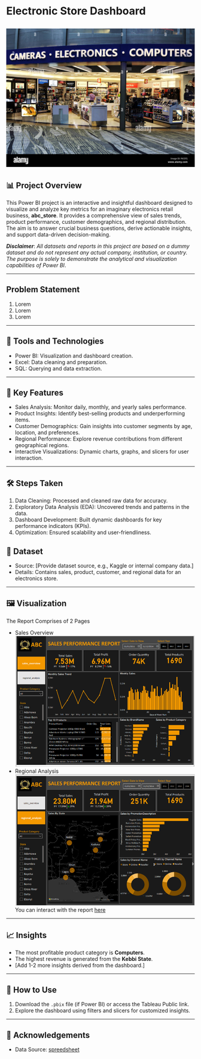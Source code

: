 # Electronic Store Dashboard
![](electronic_store.jpg)
---
## 📊 Project Overview
This Power BI project is an interactive and insightful dashboard designed to visualize and analyze key metrics for an imaginary electronics retail business,
**abc_store**. It provides a comprehensive view of sales trends, product performance, customer demographics, and regional distribution.
The aim is to answer crucial business questions, derive actionable insights, and support data-driven decision-making.

**_Disclaimer_**: _All datasets and reports in this project are based on a dummy dataset and do not represent any actual company, 
institution, or country. The purpose is solely to demonstrate the analytical and visualization capabilities of Power BI_.

---
## Problem Statement
1. Lorem
2. Lorem
3. Lorem

---
## 🔧 Tools and Technologies
- Power BI: Visualization and dashboard creation.
- Excel: Data cleaning and preparation.
- SQL: Querying and data extraction.
---
## 🚀 Key Features
- Sales Analysis: Monitor daily, monthly, and yearly sales performance.
- Product Insights: Identify best-selling products and underperforming items.
- Customer Demographics: Gain insights into customer segments by age, location, and preferences.
- Regional Performance: Explore revenue contributions from different geographical regions.
- Interactive Visualizations: Dynamic charts, graphs, and slicers for user interaction.
---
## 🛠️ Steps Taken
1. Data Cleaning: Processed and cleaned raw data for accuracy.
2. Exploratory Data Analysis (EDA): Uncovered trends and patterns in the data.
3. Dashboard Development: Built dynamic dashboards for key performance indicators (KPIs).
4. Optimization: Ensured scalability and user-friendliness.
## 📂 Dataset
- Source: [Provide dataset source, e.g., Kaggle or internal company data.]
- Details: Contains sales, product, customer, and regional data for an electronics store.
---
## 🖼️ Visualization
The Report Comprises of 2 Pages
- Sales Overview
![](sales_overview.PNG)
- Regional Analysis
![](regional_report.PNG)
You can interact with the report [here](https://app.powerbi.com/groups/me/reports/bb616d57-f2b9-4262-ab91-ddc788618c83/ReportSection?experience=power-bi)
---
## 📈 Insights
- The most profitable product category is **Computers**.
- The highest revenue is generated from the **Kebbi State**.
- [Add 1-2 more insights derived from the dashboard.]

---
## 📌 How to Use
1. Download the `.pbix` file (if Power BI) or access the Tableau Public link.
2. Explore the dashboard using filters and slicers for customized insights.

---
## 🤝 Acknowledgements
- Data Source: [spreedsheet](https://docs.google.com/spreadsheets/d/1hH-5QVDV2iljBiTySlAPW6kONFHZuS8j/edit?usp=drivesdk&ouid=109333584567658221710&rtpof=true&sd=true)
